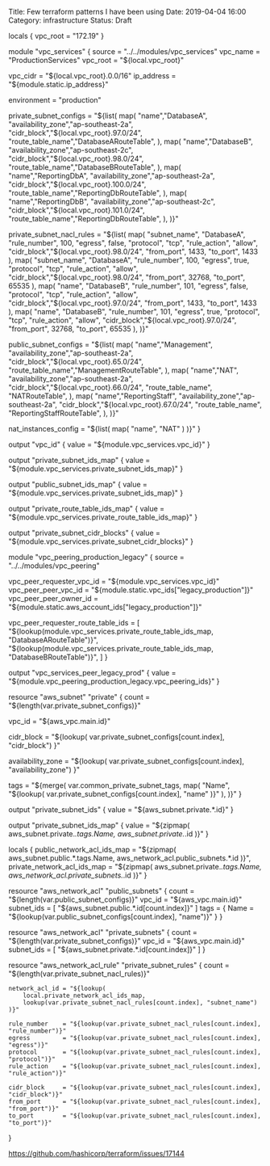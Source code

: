 Title: Few terraform patterns I have been using
Date: 2019-04-04 16:00
Category: infrastructure
Status: Draft

locals {
  vpc_root = "172.19"
}

module "vpc_services" {
  source   = "../../modules/vpc_services"
  vpc_name = "ProductionServices"
  vpc_root = "${local.vpc_root}"

  vpc_cidr   = "${local.vpc_root}.0.0/16"
  ip_address = "${module.static.ip_address}"

  environment = "production"

  private_subnet_configs = "${list(
    map(
      "name","DatabaseA",
      "availability_zone","ap-southeast-2a",
      "cidr_block","${local.vpc_root}.97.0/24",
      "route_table_name","DatabaseARouteTable",
    ),
    map(
      "name","DatabaseB",
      "availability_zone","ap-southeast-2c",
      "cidr_block","${local.vpc_root}.98.0/24",
      "route_table_name","DatabaseBRouteTable",
    ),
    map(
      "name","ReportingDbA",
      "availability_zone","ap-southeast-2a",
      "cidr_block","${local.vpc_root}.100.0/24",
      "route_table_name","ReportingDbRouteTable",
    ),
    map(
      "name","ReportingDbB",
      "availability_zone","ap-southeast-2c",
      "cidr_block","${local.vpc_root}.101.0/24",
      "route_table_name","ReportingDbRouteTable",
    ),
  )}"

  private_subnet_nacl_rules = "${list(
    map(
      "subnet_name", "DatabaseA",
      "rule_number", 100,
      "egress", false,
      "protocol", "tcp",
      "rule_action", "allow",
      "cidr_block","${local.vpc_root}.98.0/24",
      "from_port", 1433,
      "to_port", 1433
    ),
    map(
      "subnet_name", "DatabaseA",
      "rule_number", 100,
      "egress", true,
      "protocol", "tcp",
      "rule_action", "allow",
      "cidr_block","${local.vpc_root}.98.0/24",
      "from_port", 32768,
      "to_port", 65535
    ),
    map(
      "name", "DatabaseB",
      "rule_number", 101,
      "egress", false,
      "protocol", "tcp",
      "rule_action", "allow",
      "cidr_block","${local.vpc_root}.97.0/24",
      "from_port", 1433,
      "to_port", 1433
    ),
    map(
      "name", "DatabaseB",
      "rule_number", 101,
      "egress", true,
      "protocol", "tcp",
      "rule_action", "allow",
      "cidr_block","${local.vpc_root}.97.0/24",
      "from_port", 32768,
      "to_port", 65535
    ),
  )}"

  public_subnet_configs = "${list(
    map(
      "name","Management",
      "availability_zone","ap-southeast-2a",
      "cidr_block","${local.vpc_root}.65.0/24",
      "route_table_name","ManagementRouteTable",
    ),
   map(
      "name","NAT",
      "availability_zone","ap-southeast-2a",
      "cidr_block","${local.vpc_root}.66.0/24",
      "route_table_name", "NATRouteTable",
    ),
    map(
      "name","ReportingStaff",
      "availability_zone","ap-southeast-2a",
      "cidr_block","${local.vpc_root}.67.0/24",
      "route_table_name", "ReportingStaffRouteTable",
    ),
  )}"

  nat_instances_config = "${list(
       map(
           "name", "NAT"
       )
   )}"
}

output "vpc_id" {
  value = "${module.vpc_services.vpc_id}"
}

output "private_subnet_ids_map" {
  value = "${module.vpc_services.private_subnet_ids_map}"
}

output "public_subnet_ids_map" {
  value = "${module.vpc_services.private_subnet_ids_map}"
}

output "private_route_table_ids_map" {
  value = "${module.vpc_services.private_route_table_ids_map}"
}

output "private_subnet_cidr_blocks" {
  value = "${module.vpc_services.private_subnet_cidr_blocks}"
}

module "vpc_peering_production_legacy" {
  source = "../../modules/vpc_peering"

  vpc_peer_requester_vpc_id = "${module.vpc_services.vpc_id}"
  vpc_peer_peer_vpc_id      = "${module.static.vpc_ids["legacy_production"]}"
  vpc_peer_peer_owner_id    = "${module.static.aws_account_ids["legacy_production"]}"

  vpc_peer_requester_route_table_ids = [
    "${lookup(module.vpc_services.private_route_table_ids_map, "DatabaseARouteTable")}",
    "${lookup(module.vpc_services.private_route_table_ids_map, "DatabaseBRouteTable")}",
  ]
}

output "vpc_services_peer_legacy_prod" {
  value = "${module.vpc_peering_production_legacy.vpc_peering_ids}"
}


resource "aws_subnet" "private" {
  count = "${length(var.private_subnet_configs)}"

  vpc_id = "${aws_vpc.main.id}"

  cidr_block = "${lookup(
    var.private_subnet_configs[count.index], "cidr_block")
  }"

  availability_zone = "${lookup(
    var.private_subnet_configs[count.index], "availability_zone")
  }"

  tags = "${merge(
    var.common_private_subnet_tags,
    map(
      "Name", "${lookup(
        var.private_subnet_configs[count.index], "name"
      )}"
    ),
  )}"
}

output "private_subnet_ids" {
  value = "${aws_subnet.private.*.id}"
}

output "private_subnet_ids_map" {
  value = "${zipmap(
    aws_subnet.private.*.tags.Name, aws_subnet.private.*.id
  )}"
}

locals {
    public_network_acl_ids_map = "${zipmap(
        aws_subnet.public.*.tags.Name, aws_network_acl.public_subnets.*.id
    )}",
    private_network_acl_ids_map = "${zipmap(
        aws_subnet.private.*.tags.Name, aws_network_acl.private_subnets.*.id
    )}"
}

resource "aws_network_acl" "public_subnets" {
    count = "${length(var.public_subnet_configs)}"
    vpc_id     = "${aws_vpc.main.id}"
    subnet_ids = [
        "${aws_subnet.public.*.id[count.index]}"
    ]
    tags = {
        Name = "${lookup(var.public_subnet_configs[count.index], "name")}"
    }
}

resource "aws_network_acl" "private_subnets" {
    count = "${length(var.private_subnet_configs)}"
    vpc_id     = "${aws_vpc.main.id}"
    subnet_ids = [
        "${aws_subnet.private.*.id[count.index]}"
    ]
}

resource "aws_network_acl_rule" "private_subnet_rules" {
    count = "${length(var.private_subnet_nacl_rules)}"

    network_acl_id = "${lookup(
        local.private_network_acl_ids_map,
        lookup(var.private_subnet_nacl_rules[count.index], "subnet_name")
    )}"

    rule_number    = "${lookup(var.private_subnet_nacl_rules[count.index], "rule_number")}"
    egress         = "${lookup(var.private_subnet_nacl_rules[count.index], "egress")}"
    protocol       = "${lookup(var.private_subnet_nacl_rules[count.index], "protocol")}"
    rule_action    = "${lookup(var.private_subnet_nacl_rules[count.index], "rule_action")}"

    cidr_block     = "${lookup(var.private_subnet_nacl_rules[count.index], "cidr_block")}"
    from_port      = "${lookup(var.private_subnet_nacl_rules[count.index], "from_port")}"
    to_port        = "${lookup(var.private_subnet_nacl_rules[count.index], "to_port")}"
}



https://github.com/hashicorp/terraform/issues/17144